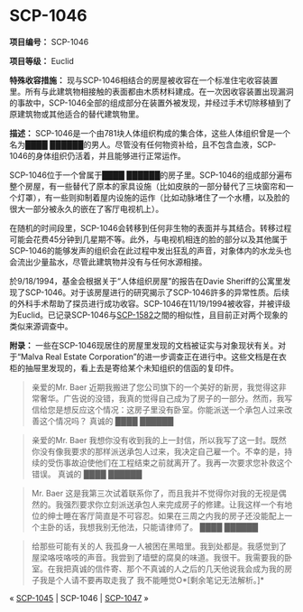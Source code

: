 # SCP-1046
                        


**项目编号：** SCP-1046

**项目等级：** Euclid

**特殊收容措施：** 现与SCP-1046相结合的房屋被收容在一个标准住宅收容装置里。所有与此建筑物相接触的表面都由木质材料建成。在一次因收容装置出现漏洞的事故中，SCP-1046全部的组成部分在装置外被发现，并经过手术切除移植到了原建筑物或其他适合的替代建筑物里。

**描述：** SCP-1046是一个由781块人体组织构成的集合体，这些人体组织曾是一个名为████ ██████的男人。尽管没有任何物资补给，且不包含血液，SCP-1046的身体组织仍活着，并且能够进行正常运作。

SCP-1046位于一个曾属于████ ██████的房子里。SCP-1046的组成部分遍布整个房屋，有一些替代了原本的家具设施（比如皮肤的一部分替代了三块窗帘和一个灯罩），有一些则抑制着屋内设施的运作（比如动脉堵住了一个水槽，以及脸的很大一部分被永久的嵌在了客厅电视机上）。

在随机的时间段里，SCP-1046会转移到任何非生物的表面并与其结合。转移过程可能会花费45分钟到几星期不等。此外，与电视机相连的脸的部分以及其他属于SCP-1046的能够发声的组织会在此过程中发出狂乱的声音，对象体内的水龙头也会流出少量盐水，尽管此建筑物并没有与任何水源相接。

於9/18/1994，基金会根据关于“人体组织房屋”的报告在Davie Sheriff的公寓里发现了SCP-1046。对于该房屋进行的研究揭示了SCP-1046許多的异常性质。后续的外科手术帮助了探员进行成功收容。SCP-1046在11/19/1994被收容，并被评级为Euclid。已记录SCP-1046与[SCP-1582](/scp-1582)之間的相似性，且目前正对两个现象的类似来源调查中。

**附录：** 一些在SCP-1046现居住的房屋里发现的文档被证实与对象现状有关。对于“Malva Real Estate Corporation”的进一步调查正在进行中。这些文档是在衣柜的抽屉里发现的，看上去是寄给某个未知组织的信函的复印件。


> 亲爱的Mr. Baer
近期我搬进了您公司旗下的一个美好的新房，我觉得这非常奢华。广告说的没错，我真的觉得自己成为了房子的一部分。然而，我写信给您是想反应这个情况：这房子里没有卧室。你能派送一个承包人过来改善这个情况吗？
真诚的
████ ██████
> 


> 亲爱的Mr. Baer
我想你没有收到我的上一封信，所以我写了这一封。既然你没有像我要求的那样派送承包人过来，我决定自己雇一个。不幸的是，持续的受伤事故迫使他们在工程结束之前就离开了。我再一次要求您补救这个错误。
真诚的
████ ██████
> 


> Mr. Baer
这是我第三次试着联系你了，而且我并不觉得你对我的无视是偶然的。我强烈要求你立刻派送承包人来完成房子的修建。让我这样一个有地位的绅士睡在客厅简直是不可容忍。如果在三周之内我的房子还没能配上一个主卧的话，我想我别无他法，只能请律师了。
████ ██████
> 


> 给那些可能有关的人
我孤身一人被困在黑暗里。我到处都是。我感觉到了屋梁咯吱咯吱的声音。我尝到了墙壁的腐臭的味道。我很干。我需要我的卧室。在我把真诚的信件寄、那个不真诚的人之后的几天他说我会成为我的房子我是个人请不要再取走我了
我不能睡觉O*[剩余笔记无法解析。]* 
> 



« [SCP-1045](/scp-1045) | SCP-1046 | [SCP-1047](/scp-1047) »





                    
